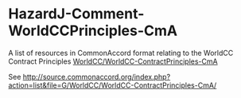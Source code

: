 # HazardJ-Comment-WorldCCPrinciples-CmA

A list of resources in CommonAccord format relating to the WorldCC Contract Principles <a href="https://github.com/WorldCC/WorldCC-ContractPrinciples-CmA">WorldCC/WorldCC-ContractPrinciples-CmA</a> 

See <a href="http://source.commonaccord.org/index.php?action=list&file=G/WorldCC/WorldCC-ContractPrinciples-CmA/">http://source.commonaccord.org/index.php?action=list&file=G/WorldCC/WorldCC-ContractPrinciples-CmA/</a>
